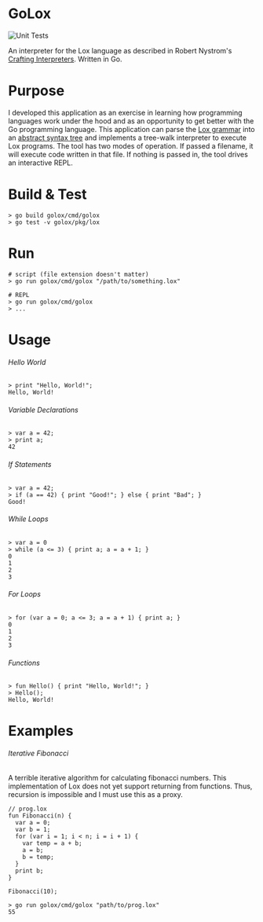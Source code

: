 # GoLox
![Unit Tests](https://github.com/matthew-james-laidlaw/golox/actions/workflows/unit-tests.yml/badge.svg)

An interpreter for the Lox language as described in Robert Nystrom's [Crafting Interpreters](https://craftinginterpreters.com/). Written in Go.

# Purpose
I developed this application as an exercise in learning how programming languages work under the hood and as an opportunity to get better with the Go programming language.
This application can parse the [Lox grammar](https://craftinginterpreters.com/appendix-i.html) into an [abstract syntax tree](https://craftinginterpreters.com/appendix-ii.html) and implements a tree-walk interpreter to execute Lox programs.
The tool has two modes of operation. If passed a filename, it will execute code written in that file. If nothing is passed in, the tool drives an interactive REPL.

# Build & Test

```
> go build golox/cmd/golox
> go test -v golox/pkg/lox
```

# Run

```
# script (file extension doesn't matter)
> go run golox/cmd/golox "/path/to/something.lox"

# REPL
> go run golox/cmd/golox
> ...
```

# Usage

###### Hello World
```
> print "Hello, World!";
Hello, World!
```

###### Variable Declarations
```
> var a = 42;
> print a;
42
```

###### If Statements
```
> var a = 42;
> if (a == 42) { print "Good!"; } else { print "Bad"; }
Good!
```

###### While Loops
```
> var a = 0
> while (a <= 3) { print a; a = a + 1; }
0
1
2
3
```

###### For Loops
```
> for (var a = 0; a <= 3; a = a + 1) { print a; }
0
1
2
3
```

###### Functions
```
> fun Hello() { print "Hello, World!"; }
> Hello();
Hello, World!
```

# Examples

###### Iterative Fibonacci
A terrible iterative algorithm for calculating fibonacci numbers. This implementation of Lox does not yet support returning from functions.
Thus, recursion is impossible and I must use this as a proxy.
```
// prog.lox
fun Fibonacci(n) {
  var a = 0;
  var b = 1;
  for (var i = 1; i < n; i = i + 1) {
    var temp = a + b;
    a = b;
    b = temp;  
  }
  print b;
}

Fibonacci(10);
```
```
> go run golox/cmd/golox "path/to/prog.lox"
55
```

